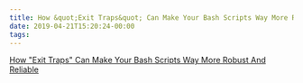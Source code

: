 ```yaml
---
title: How &quot;Exit Traps&quot; Can Make Your Bash Scripts Way More Robust And Reliable
date: 2019-04-21T15:20:24-00:00
tags:
---
```


[How &quot;Exit Traps&quot; Can Make Your Bash Scripts Way More Robust And Reliable](http://redsymbol.net/articles/bash-exit-traps/)
